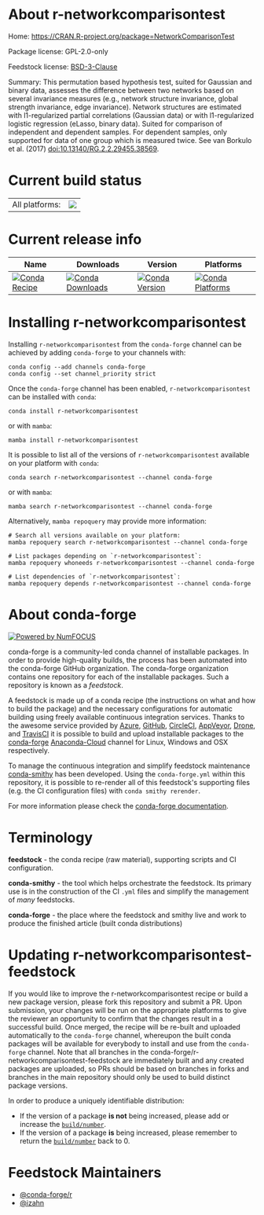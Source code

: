 About r-networkcomparisontest
=============================

Home: https://CRAN.R-project.org/package=NetworkComparisonTest

Package license: GPL-2.0-only

Feedstock license: [BSD-3-Clause](https://github.com/conda-forge/r-networkcomparisontest-feedstock/blob/main/LICENSE.txt)

Summary: This permutation based hypothesis test, suited for Gaussian and binary data, assesses the difference between two networks based on several invariance measures (e.g., network structure invariance, global strength invariance, edge invariance). Network structures are estimated with l1-regularized partial correlations (Gaussian data) or with l1-regularized logistic regression (eLasso, binary data). Suited for comparison of independent and dependent samples. For dependent samples, only supported for data of one group which is measured twice. See van Borkulo et al. (2017) <doi:10.13140/RG.2.2.29455.38569>.

Current build status
====================


<table><tr><td>All platforms:</td>
    <td>
      <a href="https://dev.azure.com/conda-forge/feedstock-builds/_build/latest?definitionId=13444&branchName=main">
        <img src="https://dev.azure.com/conda-forge/feedstock-builds/_apis/build/status/r-networkcomparisontest-feedstock?branchName=main">
      </a>
    </td>
  </tr>
</table>

Current release info
====================

| Name | Downloads | Version | Platforms |
| --- | --- | --- | --- |
| [![Conda Recipe](https://img.shields.io/badge/recipe-r--networkcomparisontest-green.svg)](https://anaconda.org/conda-forge/r-networkcomparisontest) | [![Conda Downloads](https://img.shields.io/conda/dn/conda-forge/r-networkcomparisontest.svg)](https://anaconda.org/conda-forge/r-networkcomparisontest) | [![Conda Version](https://img.shields.io/conda/vn/conda-forge/r-networkcomparisontest.svg)](https://anaconda.org/conda-forge/r-networkcomparisontest) | [![Conda Platforms](https://img.shields.io/conda/pn/conda-forge/r-networkcomparisontest.svg)](https://anaconda.org/conda-forge/r-networkcomparisontest) |

Installing r-networkcomparisontest
==================================

Installing `r-networkcomparisontest` from the `conda-forge` channel can be achieved by adding `conda-forge` to your channels with:

```
conda config --add channels conda-forge
conda config --set channel_priority strict
```

Once the `conda-forge` channel has been enabled, `r-networkcomparisontest` can be installed with `conda`:

```
conda install r-networkcomparisontest
```

or with `mamba`:

```
mamba install r-networkcomparisontest
```

It is possible to list all of the versions of `r-networkcomparisontest` available on your platform with `conda`:

```
conda search r-networkcomparisontest --channel conda-forge
```

or with `mamba`:

```
mamba search r-networkcomparisontest --channel conda-forge
```

Alternatively, `mamba repoquery` may provide more information:

```
# Search all versions available on your platform:
mamba repoquery search r-networkcomparisontest --channel conda-forge

# List packages depending on `r-networkcomparisontest`:
mamba repoquery whoneeds r-networkcomparisontest --channel conda-forge

# List dependencies of `r-networkcomparisontest`:
mamba repoquery depends r-networkcomparisontest --channel conda-forge
```


About conda-forge
=================

[![Powered by
NumFOCUS](https://img.shields.io/badge/powered%20by-NumFOCUS-orange.svg?style=flat&colorA=E1523D&colorB=007D8A)](https://numfocus.org)

conda-forge is a community-led conda channel of installable packages.
In order to provide high-quality builds, the process has been automated into the
conda-forge GitHub organization. The conda-forge organization contains one repository
for each of the installable packages. Such a repository is known as a *feedstock*.

A feedstock is made up of a conda recipe (the instructions on what and how to build
the package) and the necessary configurations for automatic building using freely
available continuous integration services. Thanks to the awesome service provided by
[Azure](https://azure.microsoft.com/en-us/services/devops/), [GitHub](https://github.com/),
[CircleCI](https://circleci.com/), [AppVeyor](https://www.appveyor.com/),
[Drone](https://cloud.drone.io/welcome), and [TravisCI](https://travis-ci.com/)
it is possible to build and upload installable packages to the
[conda-forge](https://anaconda.org/conda-forge) [Anaconda-Cloud](https://anaconda.org/)
channel for Linux, Windows and OSX respectively.

To manage the continuous integration and simplify feedstock maintenance
[conda-smithy](https://github.com/conda-forge/conda-smithy) has been developed.
Using the ``conda-forge.yml`` within this repository, it is possible to re-render all of
this feedstock's supporting files (e.g. the CI configuration files) with ``conda smithy rerender``.

For more information please check the [conda-forge documentation](https://conda-forge.org/docs/).

Terminology
===========

**feedstock** - the conda recipe (raw material), supporting scripts and CI configuration.

**conda-smithy** - the tool which helps orchestrate the feedstock.
                   Its primary use is in the construction of the CI ``.yml`` files
                   and simplify the management of *many* feedstocks.

**conda-forge** - the place where the feedstock and smithy live and work to
                  produce the finished article (built conda distributions)


Updating r-networkcomparisontest-feedstock
==========================================

If you would like to improve the r-networkcomparisontest recipe or build a new
package version, please fork this repository and submit a PR. Upon submission,
your changes will be run on the appropriate platforms to give the reviewer an
opportunity to confirm that the changes result in a successful build. Once
merged, the recipe will be re-built and uploaded automatically to the
`conda-forge` channel, whereupon the built conda packages will be available for
everybody to install and use from the `conda-forge` channel.
Note that all branches in the conda-forge/r-networkcomparisontest-feedstock are
immediately built and any created packages are uploaded, so PRs should be based
on branches in forks and branches in the main repository should only be used to
build distinct package versions.

In order to produce a uniquely identifiable distribution:
 * If the version of a package **is not** being increased, please add or increase
   the [``build/number``](https://docs.conda.io/projects/conda-build/en/latest/resources/define-metadata.html#build-number-and-string).
 * If the version of a package **is** being increased, please remember to return
   the [``build/number``](https://docs.conda.io/projects/conda-build/en/latest/resources/define-metadata.html#build-number-and-string)
   back to 0.

Feedstock Maintainers
=====================

* [@conda-forge/r](https://github.com/conda-forge/r/)
* [@izahn](https://github.com/izahn/)

